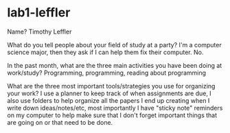 # lab1-leffler

Name?
Timothy Leffler

What do you tell people about your field of study at a party?
I'm a computer science major, then they ask if I can help them fix their computer. No.

In the past month, what are the three main activities you have been doing at work/study?
Programming, programming, reading about programming

What are the three most important tools/strategies you use for organizing your work?
I use a planner to keep track of when assignments are due, I also use folders to help organize all the papers I end up creating when I write down ideas/notes/etc, most importantly I have "sticky note" reminders on my computer to help make sure that I don't forget important things that are going on or that need to be done.

